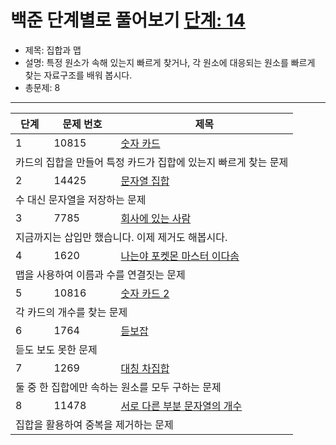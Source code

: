 # 백준 단계별로 풀어보기 [단계: 14](https://www.acmicpc.net/step/49)

- 제목: 집합과 맵
- 설명: 특정 원소가 속해 있는지 빠르게 찾거나, 각 원소에 대응되는 원소를 빠르게 찾는 자료구조를 배워 봅시다.
- 총문제: 8
---
<P>
  <table>
    <thead><tr><th>단계</th><th>문제 번호</th><th>제목</th></tr></thead>
    <tbody>
      <tr><td>1</td><td>10815</td><td><a href="https://www.acmicpc.net/problem/10815">숫자 카드</a></td></tr>
      <tr><td colspan="3">카드의 집합을 만들어 특정 카드가 집합에 있는지 빠르게 찾는 문제</td></tr>
      <tr><td>2</td><td>14425</td><td><a href="https://www.acmicpc.net/problem/14425">문자열 집합</a></td></tr>
      <tr><td colspan="3">수 대신 문자열을 저장하는 문제</td></tr>
      <tr><td>3</td><td>7785</td><td><a href="https://www.acmicpc.net/problem/7785">회사에 있는 사람</a></td></tr>
      <tr><td colspan="3">지금까지는 삽입만 했습니다. 이제 제거도 해봅시다.</td></tr>
      <tr><td>4</td><td>1620</td><td><a href="https://www.acmicpc.net/problem/1620">나는야 포켓몬 마스터 이다솜</a></td></tr>
      <tr><td colspan="3">맵을 사용하여 이름과 수를 연결짓는 문제</td></tr>
      <tr><td>5</td><td>10816</td><td><a href="https://www.acmicpc.net/problem/10816">숫자 카드 2</a></td></tr>
      <tr><td colspan="3">각 카드의 개수를 찾는 문제</td></tr>
      <tr><td>6</td><td>1764</td><td><a href="https://www.acmicpc.net/problem/1764">듣보잡</a></td></tr>
      <tr><td colspan="3">듣도 보도 못한 문제</td></tr>
      <tr><td>7</td><td>1269</td><td><a href="https://www.acmicpc.net/problem/1269">대칭 차집합</a></td></tr>
      <tr><td colspan="3">둘 중 한 집합에만 속하는 원소를 모두 구하는 문제</td></tr>
      <tr><td>8</td><td>11478</td><td><a href="https://www.acmicpc.net/problem/11478">서로 다른 부분 문자열의 개수</a></td></tr>
      <tr><td colspan="3">집합을 활용하여 중복을 제거하는 문제</td></tr>
    </tbody>
  </table>
</P>
